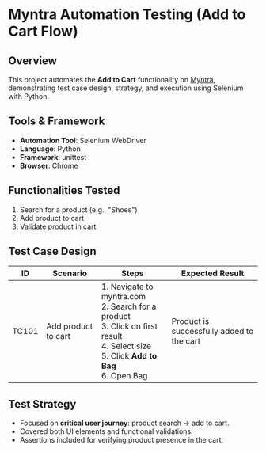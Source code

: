 # Myntra Automation Testing (Add to Cart Flow)

## Overview
This project automates the **Add to Cart** functionality on [Myntra](https://www.myntra.com/), 
demonstrating test case design, strategy, and execution using Selenium with Python.

## Tools & Framework
- **Automation Tool**: Selenium WebDriver
- **Language**: Python
- **Framework**: unittest
- **Browser**: Chrome

## Functionalities Tested
1. Search for a product (e.g., "Shoes")
2. Add product to cart
3. Validate product in cart

## Test Case Design
| **ID**  | **Scenario** | **Steps** | **Expected Result** |
|---------|--------------|-----------|----------------------|
| TC101   | Add product to cart | 1. Navigate to myntra.com <br> 2. Search for a product <br> 3. Click on first result <br> 4. Select size <br> 5. Click **Add to Bag** <br> 6. Open Bag | Product is successfully added to the cart |

## Test Strategy
- Focused on **critical user journey**: product search → add to cart.
- Covered both UI elements and functional validations.
- Assertions included for verifying product presence in the cart.




